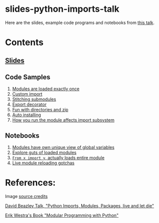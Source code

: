 # slides-python-imports-talk

Here are the slides, example code programs and notebooks from [this talk](http://bit.ly/2zmurZh).

# Contents

## [Slides](https://github.com/vladistan/slides-python-imports-talk)
## Code Samples
  1. [Modules are loaded exactly once](http://bit.ly/2HoxOmY)
  2. [Custom import](http://bit.ly/2U8nlBj)
  3. [Stitching submodules](http://bit.ly/2L1tjkG)
  4. [Export decorator](http://bit.ly/2PgYH2N)
  5. [Fun with directories and zip](http://bit.ly/2ZvhPtt)
  6. [Auto installing](http://bit.ly/2HmNMxO)
  7. [How you run the module affects import subsystem](http://bit.ly/2ZrvaD7)
## Notebooks
  1. [Modules have own unique view of global variables](http://bit.ly/2ZgBgLn)
  2. [Explore guts of loaded modules](http://bit.ly/2NAuLfu)
  3. [`From x import y`, actually loads entire module](http://bit.ly/2Zw5hpN)
  4. [Live module reloading gotchas](http://bit.ly/30FW4bR)

# References:

Image [source credits](http://bit.ly/30snpy7)

[David Beazley Talk, "Python Imports, Modules, Packages, live and let die"](http://bit.ly/2MATksL)

[Erik Westra's Book "Modular Programming with Python"](https://amzn.to/2zejqcw)
